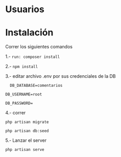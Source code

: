 # Usuarios

# Instalación 
Correr los siguientes comandos

1.-   `` run: composer install ``

2.- ` npm install  `

3.- editar archivo .env por sus credenciales de la DB

`  DB_DATABASE=comentarios`

  `DB_USERNAME=root`

   `DB_PASSWORD=`


 4.- correr

` php artisan migrate `

 ` php artisan db:seed  `


5.- Lanzar el server 

` php artisan serve
`
